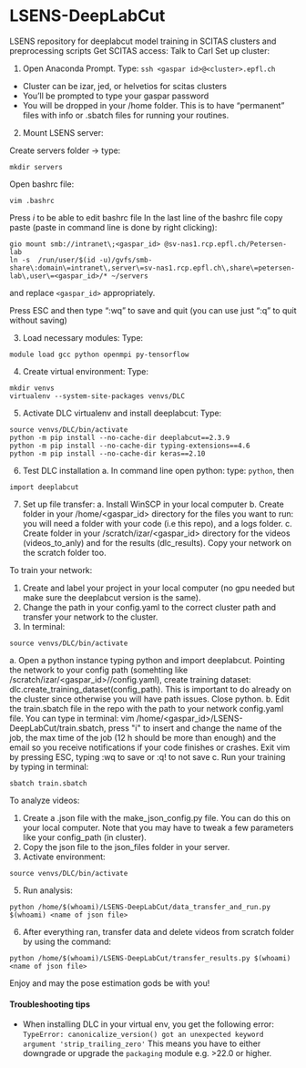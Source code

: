 # LSENS-DeepLabCut
LSENS repository for deeplabcut model training in SCITAS clusters and preprocessing scripts
Get SCITAS access: Talk to Carl
Set up cluster:
1.	Open Anaconda Prompt. Type: `ssh <gaspar id>@<cluster>.epfl.ch`
- Cluster can be izar, jed, or helvetios for scitas clusters
- You’ll be prompted to type your gaspar password
- You will be dropped in your /home folder. This is to have “permanent” files with info or .sbatch files for running your routines.
2.	Mount LSENS server:

Create servers folder -> type: 
```
mkdir servers
```
Open bashrc file: 
```
vim .bashrc
```
Press _i_ to be able to edit bashrc file
In the last line of the bashrc file copy paste (paste in command line is done by right clicking):

```
gio mount smb://intranet\;<gaspar_id> @sv-nas1.rcp.epfl.ch/Petersen-lab
ln -s  /run/user/$(id -u)/gvfs/smb-share\:domain\=intranet\,server\=sv-nas1.rcp.epfl.ch\,share\=petersen-lab\,user\=<gaspar_id>/* ~/servers
```

and replace `<gaspar_id>` appropriately.

Press ESC and then type “:wq” to save and quit (you can use just “:q” to quit without saving)

3.	Load necessary modules: 
Type: 
```
module load gcc python openmpi py-tensorflow
```
4.	Create virtual environment:
Type:
```
mkdir venvs
virtualenv --system-site-packages venvs/DLC
```
5.	Activate DLC virtualenv and install deeplabcut:
Type:
```
source venvs/DLC/bin/activate
python -m pip install --no-cache-dir deeplabcut==2.3.9
python -m pip install --no-cache-dir typing-extensions==4.6
python -m pip install --no-cache-dir keras==2.10
```

6.	Test DLC installation
  a.	In command line open python: type: `python`, then
```
import deeplabcut
```

7.	Set up file transfer: 
a.	Install WinSCP in your local computer
b.	Create folder in your /home/<gaspar_id> directory for the files you want to run: you will need a folder with your code (i.e this repo), and a logs folder.
c.  Create folder in your /scratch/izar/<gaspar_id> directory for the videos (videos_to_anly) and for the results (dlc_results). Copy your network on the scratch folder too.

To train your network:
1. Create and label your project in your local computer (no gpu needed but make sure the deeplabcut version is the same).
2. Change the path in your config.yaml to the correct cluster path and transfer your network to the cluster.
3. In terminal:
```
source venvs/DLC/bin/activate
```
  a. Open a python instance typing python and import deeplabcut. Pointing the network to your config path (somehting like /scratch/izar/<gaspar_id>/<yournetworkname>/config.yaml), create training dataset: dlc.create_training_dataset(config_path). This is important to do  already on the cluster since otherwise you will have path issues. Close python.
  b. Edit the train.sbatch file in the repo with the path to your network config.yaml file. You can type in terminal: vim /home/<gaspar_id>/LSENS-DeepLabCut/train.sbatch, press "i" to insert and change the name of the job, the max time of the job (12 h should be more     than enough) and the email so you receive notifications if your code finishes or crashes. Exit vim by pressing ESC, typing :wq to save or :q! to not save 
  c. Run your training by typing in terminal:
```
sbatch train.sbatch
```
To analyze videos:
1. Create a .json file with the make_json_config.py file. You can do this on your local computer. Note that you may have to tweak a few parameters like your config_path (in cluster).
2. Copy the json file to the json_files folder in your server.
3. Activate environment:
```
source venvs/DLC/bin/activate
```
5. Run analysis:
```
python /home/$(whoami)/LSENS-DeepLabCut/data_transfer_and_run.py $(whoami) <name of json file>
```
6. After everything ran, transfer data and delete videos from scratch folder by using the command:
```
python /home/$(whoami)/LSENS-DeepLabCut/transfer_results.py $(whoami) <name of json file>
```

Enjoy and may the pose estimation gods be with you!



#### Troubleshooting tips
- When installing DLC in your virtual env, you get the following error: `TypeError: canonicalize_version() got an unexpected keyword argument 'strip_trailing_zero'` This means you have to either downgrade or upgrade the `packaging` module e.g. >22.0 or higher.


